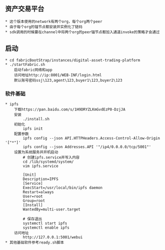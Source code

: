 ## 资产交易平台
    * 这个版本使用的network有两个org，每个org两个peer
    * 由于每个org的锚节点都安装并实例化了链码
    * sdk调用的时候要在channel中将两个org的peer锚节点都加入通道invoke的策略才会通过
    
## 启动
    * cd fabricBootStrap/instances/digital-asset-trading-platform
    * ./startFabric.sh
        启动fabric网络和app
        访问地址http://ip:8001/WEB-INF/login.html 
        默认账号密码ssj\123,agent\123,buyer1\123,buyer2\123
### 软件基础
    * ipfs
        下载https://pan.baidu.com/s/1H9DRYZLKmGvdEzP0-DzjJA
        安装
            ./install.sh 
        初始化
            ipfs init
        配置参数
            ipfs config --json API.HTTPHeaders.Access-Control-Allow-Origin '["*"]'
            ipfs config --json Addresses.API '"/ip4/0.0.0.0/tcp/5001"'
        设置为系统服务并开机启动
            # 创建ipfs.service并写入内容
            cd /lib/systemd/system/
            vim ipfs.service
            
            [Unit]
            Description=IPFS
            [Service]
            ExecStart=/usr/local/bin/ipfs daemon
            Restart=always
            User=root
            Group=root
            [Install]
            WantedBy=multi-user.target 
            
            # 保存退出
            systemctl start ipfs
            systemctl enable ipfs
        访问地址
            http://127.0.0.1:5001/webui
    * 其他基础软件参考ready.sh脚本